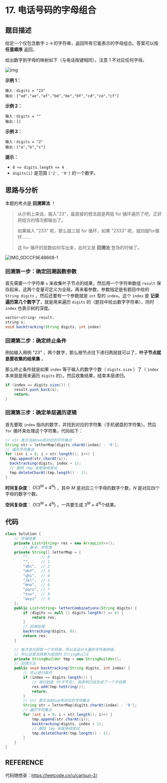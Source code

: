 # 17. 电话号码的字母组合

## 题目描述

给定一个仅包含数字 `2-9` 的字符串，返回所有它能表示的字母组合。答案可以按 **任意顺序** 返回。

给出数字到字母的映射如下（与电话按键相同）。注意 1 不对应任何字母。

![img](https://tva1.sinaimg.cn/large/008vxvgGgy1h88d3pbf6tj305k04i3yh.jpg)

**示例 1：**

```
输入：digits = "23"
输出：["ad","ae","af","bd","be","bf","cd","ce","cf"]
```

**示例 2：**

```
输入：digits = ""
输出：[]
```

**示例 3：**

```
输入：digits = "2"
输出：["a","b","c"]
```

**提示：**

- `0 <= digits.length <= 4`
- `digits[i]` 是范围 `['2', '9']` 的一个数字。

## 思路与分析

本题的考点是 **回溯算法** ！

> 从示例上来说，输入"23"，最直接的想法就是两层 for 循环遍历了吧，正好把组合的情况都输出了。
>
> 如果输入 "233" 呢，那么就三层 for 循环，如果 "2333" 呢，就四层for循环.......
>
> 这 for 循环的层数如何写出来，此时又是 **回溯法** 登场的时候了。

![IMG_0DCCF9E4B668-1](https://tva1.sinaimg.cn/large/008vxvgGgy1h88d4j4y7tj31jq0u0tf5.jpg)

### 回溯第一步：确定回溯函数参数

首先需要一个字符串 `s` 来收集叶子节点的结果，然后用一个字符串数组 `result` 保存起来，这两个变量可定义为全局。再来看参数，参数指定是有题目中给的 `String digits` ，然后还要有一个参数就是 `int` 型的 `index`。这个 `index` 是 **记录遍历第几个数字了**，就是用来遍历 `digits` 的（题目中给出数字字符串），同时 `index` 也表示树的深度。

```java
vector<string> result;
string s;
void backtracking(String digits, int index)
```

### 回溯第二步：确定终止条件

例如输入用例 "23" ，两个数字，那么根节点往下递归两层就可以了，**叶子节点就是要收集的结果集** 。

那么终止条件就是如果 `index` 等于输入的数字个数（ `digits.size` ）了（ `index` 本来就是用来遍历 `digits` 的）。然后收集结果，结束本层递归。

```java
if (index == digits.size()) {
    result.push_back(s);
    return;
}
```

### 回溯第三步：确定单层遍历逻辑

首先要取 `index` 指向的数字，并找到对应的字符集（手机键盘的字符集）。然后 `for` 循环来处理这个字符集，代码如下：

```java
// str 表示当前num所对应的字符集合
String str = letterMap[digits.charAt(index) - '0'];
// 遍历字符集合
for (int i = 0; i < str.length(); i++) {
  tmp.append(str.charAt(i));
  backtracking(digits, index + 1);
  // 删除 tmp 末尾继续尝试
  tmp.deleteCharAt(tmp.length() - 1);
}
```

**时间复杂度**： $O(3^M \times 4^N)$ ，其中 $M$ 是对应三个字母的数字个数，$N$ 是对应四个字母的数字个数。

**空间复杂度**： $O(3^M \times 4^N)$ 。一共要生成 $3^M \times 4^N$个结果。

## 代码

```java
class Solution {
    // 存储结果
    private List<String> res = new ArrayList<>();
        // 数字、字符表
    private String[] letterMap = {
        "",     // 0
        "",     // 1
        "abc",  // 2
        "def",  // 3
        "ghi",  // 4
        "jkl",  // 5
        "mno",  // 6
        "pqrs", // 7
        "tuv",  // 8
        "wxyz"  // 9
    };
    public List<String> letterCombinations(String digits) {
        if (digits == null || digits.length() == 0) {
            return res;
        }
        // 回溯处理
        backtracking(digits, 0);
        return res;
    }

    // 每次迭代获取一个字符串，所以会设计大量的字符串拼接，
    // 所以这里选择更为高效的 StringBuild
    private StringBuilder tmp = new StringBuilder();
    // 回溯方法
    public void backtracking(String digits, int index) {
        // 终止递归条件
        if (index == digits.length()) {
            // 递归到底（叶子节点），就表明已经生成了一个子结果
            res.add(tmp.toString());
            return;
        }
        // str 表示当前num所对应的字符集合
        String str = letterMap[digits.charAt(index) - '0'];
        // 遍历字符集合
        for (int i = 0; i < str.length(); i++) {
            tmp.append(str.charAt(i));
            backtracking(digits, index + 1);
            // 删除 tmp 末尾继续尝试
            tmp.deleteCharAt(tmp.length() - 1);
        }
    }
}
```

## REFERENCE

代码随想录：https://leetcode.cn/u/carlsun-2/





